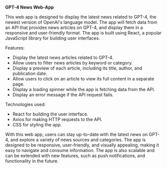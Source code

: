 **GPT-4 News Web-App**

This web app is designed to display the latest news related to GPT-4, the newest version of OpenAI's language model. The app will fetch data from an API that provides news articles on GPT-4, and display them in a responsive and user-friendly format. The app is built using React, a popular JavaScript library for building user interfaces.

Features:
- Display the latest news articles related to GPT-4.
- Allow users to filter news articles by keyword or category.
- Display a preview of each article, including its title, author, and publication date.
- Allow users to click on an article to view its full content in a separate page.
- Display a loading spinner while the app is fetching data from the API.
- Display an error message if the API request fails.

Technologies used:
- React for building the user interface.
- Axios for making HTTP requests to the API.
- CSS for styling the app.

With this web app, users can stay up-to-date with the latest news on GPT-4, and explore a variety of news sources and categories. The app is designed to be responsive, user-friendly, and visually appealing, making it easy to navigate and consume information. The app is also scalable and can be extended with new features, such as push notifications, and functionality in the future.
